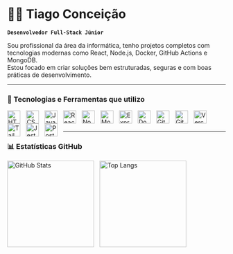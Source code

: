 
# 👨‍💻 Tiago Conceição

**`Desenvolvedor Full-Stack Júnior`**

Sou profissional da área da informática, tenho projetos completos com tecnologias modernas como React, Node.js, Docker, GitHub Actions e MongoDB.  
Estou focado em criar soluções bem estruturadas, seguras e com boas práticas de desenvolvimento.

---

### 🤖 Tecnologias e Ferramentas que utilizo

<img align="left" alt="HTML" title="HTML" width="30px" style="padding-right: 10px;" src="https://cdn.jsdelivr.net/gh/devicons/devicon/icons/html5/html5-original.svg"/>
<img align="left" alt="CSS" title="CSS" width="30px" style="padding-right: 10px;" src="https://cdn.jsdelivr.net/gh/devicons/devicon/icons/css3/css3-original.svg"/>
<img align="left" alt="JavaScript" title="JavaScript" width="30px" style="padding-right: 10px;" src="https://cdn.jsdelivr.net/gh/devicons/devicon/icons/javascript/javascript-original.svg"/>
<img align="left" alt="React" title="React" width="30px" style="padding-right: 10px;" src="https://cdn.jsdelivr.net/gh/devicons/devicon/icons/react/react-original.svg"/>
<img align="left" alt="Node.js" title="Node.js" width="30px" style="padding-right: 10px;" src="https://cdn.jsdelivr.net/gh/devicons/devicon/icons/nodejs/nodejs-original.svg"/>
<img align="left" alt="MongoDB" title="MongoDB" width="30px" style="padding-right: 10px;" src="https://cdn.jsdelivr.net/gh/devicons/devicon/icons/mongodb/mongodb-original.svg"/>
<img align="left" alt="Express" title="Express" width="30px" style="padding-right: 10px;" src="https://cdn.jsdelivr.net/gh/devicons/devicon/icons/express/express-original.svg"/>
<img align="left" alt="Docker" title="Docker" width="30px" style="padding-right: 10px;" src="https://cdn.jsdelivr.net/gh/devicons/devicon/icons/docker/docker-original.svg"/>
<img align="left" alt="Git" title="Git" width="30px" style="padding-right: 10px;" src="https://cdn.jsdelivr.net/gh/devicons/devicon/icons/git/git-original.svg"/>
<img align="left" alt="GitHub" title="GitHub" width="30px" style="padding-right: 10px;" src="https://cdn.jsdelivr.net/gh/devicons/devicon/icons/github/github-original.svg"/>
<img align="left" alt="Vercel" title="Vercel" width="30px" style="padding-right: 10px;" src="https://cdn.jsdelivr.net/gh/devicons/devicon/icons/vercel/vercel-original.svg"/>
<img align="left" alt="Tailwind CSS" title="Tailwind CSS" width="30px" style="padding-right: 10px;" src="https://cdn.jsdelivr.net/gh/devicons/devicon/icons/tailwindcss/tailwindcss-original.svg"/>
<img align="left" alt="Jest" title="Jest" width="30px" style="padding-right: 10px;" src="https://cdn.jsdelivr.net/gh/devicons/devicon/icons/jest/jest-plain.svg"/>
<img align="left" alt="Postman" title="Postman" width="30px" style="padding-right: 10px;" src="https://cdn.jsdelivr.net/gh/devicons/devicon/icons/postman/postman-original.svg"/>

<br/>
<br/>

---

### 📊 Estatísticas GitHub

<p>
  <img align="left" alt="GitHub Stats" height="200" style="padding-right: 10px;" src="https://github-readme-stats.vercel.app/api?username=tiago0111&show_icons=true&theme=tokyonight&include_all_commits=true&locale=pt-br"/>
  <img align="left" alt="Top Langs" height="200" src="https://github-readme-stats.vercel.app/api/top-langs/?username=tiago0111&theme=tokyonight&layout=compact&custom_title=Tecnologias&langs_count=9"/>
</p>
